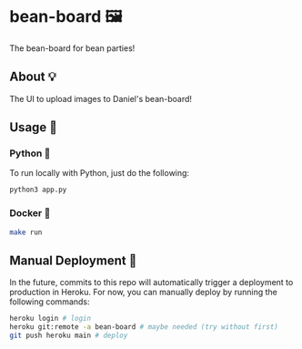 # bean-board 🖼️

The bean-board for bean parties!

## About 💡

The UI to upload images to Daniel's bean-board!

## Usage 🔨

### Python 🐍

To run locally with Python, just do the following:

```bash
python3 app.py
```

### Docker 🐳

```bash
make run
```

## Manual Deployment 🚀

In the future, commits to this repo will automatically trigger a deployment to production in Heroku. For now, you can manually deploy by running the following commands:

```bash
heroku login # login
heroku git:remote -a bean-board # maybe needed (try without first)
git push heroku main # deploy
```
